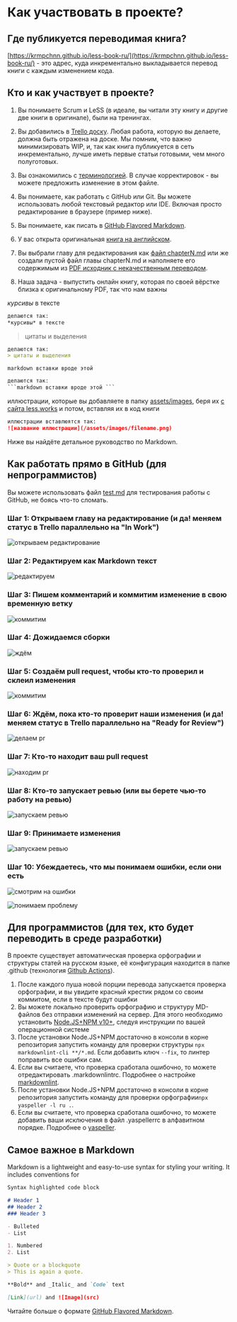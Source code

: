 # Как участвовать в проекте?

## Где публикуется переводимая книга?

[https://krmpchnn.github.io/less-book-ru/](https://krmpchnn.github.io/less-book-ru/) - это адрес, куда инкрементально выкладывается перевод книги с каждым изменением кода.

## Кто и как участвует в проекте?

1. Вы понимаете Scrum и LeSS (в идеале, вы читали эту книгу и другие две книги в оригинале), были на тренингах.

1. Вы добавились в [Trello доску](https://trello.com/invite/b/0E823LS1/b26d345a86962146498c91207612074c/less-book-ru). Любая работа, которую вы делаете, должна быть отражена на доске. Мы помним, что важно минимизировать WIP, и, так как книга публикуется в сеть инкрементально, лучше иметь первые статьи готовыми, чем много полуготовых.

1. Вы ознакомились с [терминологией](https://github.com/krmpchnn/less-book-ru/blob/gh-pages/.dictionary). В случае корректировок - вы можете предложить изменение в этом файле.

1. Вы понимаете, как работать с GitHub или Git. Вы можете использовать любой текстовый редактор или IDE. Включая просто редактирование в браузере (пример ниже).

1. Вы понимаете, как писать в [GitHub Flavored Markdown](https://guides.github.com/features/mastering-markdown/).

1. У вас открыта оригинальная [книга на английском](https://github.com/krmpchnn/less-book-ru/blob/gh-pages/assets/pdf/less-book-en.pdf).

1. Вы выбрали главу для редактирования как [файл chapterN.md](https://github.com/krmpchnn/less-book-ru) или же создали пустой файл главы chapterN.md и наполняете его содержимым из [PDF исходник с некачественным переводом](https://github.com/krmpchnn/less-book-ru/blob/gh-pages/assets/pdf/less-book-ru.pdf).

1. Наша задача - выпустить онлайн книгу, которая по своей вёрстке близка к оригинальному PDF, так что нам важны

*курсивы* в тексте

```markdown
делаются так:
*курсивы* в тексте
```

> цитаты и выделения

```markdown
делаются так:
> цитаты и выделения
```

```markdown вставки вроде этой ```

```markdown
делаются так:
```markdown вставки вроде этой ```
```

иллюстрации, которые вы добавляете в папку [assets/images](https://github.com/krmpchnn/less-book-ru/tree/gh-pages/assets/images), беря их [с сайта less.works](https://less.works/resources/graphics/book-images.html) и потом, вставляя их в код книги

```markdown
иллюстрации вставлюятся так:
![название иллюстрации](/assets/images/filename.png)
```

Ниже вы найдёте детальное руководство по Markdown.

## Как работать прямо в GitHub (для непрограммистов)

Вы можете использовать файл [test.md](https://github.com/krmpchnn/less-book-ru/blob/gh-pages/test.md) для тестирования работы с GitHub, не боясь что-то сломать.

### Шаг 1: Открываем главу на редактирование (и да! меняем статус в Trello параллельно на "In Work")

![открываем редактирование](/assets/images/howto-edit.png)

### Шаг 2: Редактируем как Markdown текст

![редактируем](/assets/images/howto-markdown.png)

### Шаг 3: Пишем комментарий и коммитим изменение в свою временную ветку

![коммитим](/assets/images/howto-commit.png)

### Шаг 4: Дожидаемся сборки

![ждём](/assets/images/howto-wait-build.png)

### Шаг 5: Создаём pull request, чтобы кто-то проверил и склеил изменения

![коммитим](/assets/images/howto-pr.png)

### Шаг 6: Ждём, пока кто-то проверит наши изменения (и да! меняем статус в Trello параллельно на "Ready for Review")

![делаем pr](/assets/images/howto-wait-build.png)

### Шаг 7: Кто-то находит ваш pull request

![находим pr](/assets/images/howto-see-pr.png)

### Шаг 8: Кто-то запускает ревью (или вы берете чью-то работу на ревью)

![запускаем ревью](/assets/images/howto-pr-review.png)

### Шаг 9: Принимаете изменения

![запускаем ревью](/assets/images/howto-pr-approve.png)

### Шаг 10: Убеждаетесь, что мы понимаем ошибки, если они есть

![смотрим на ошибки](/assets/images/howto-checks.png)

![понимаем проблему](/assets/images/howto-read-checks.png)

## Для программистов (для тех, кто будет переводить в среде разработки)

В проекте существует автоматическая проверка орфографии и структуры статей на русском языке, её конфигурация находится в папке .github (технология [Github Actions](https://github.com/krmpchnn/less-book-ru/actions)).

1. После каждого пуша новой порции перевода запускается проверка орфографии, и вы увидите красный крестик рядом со своим коммитом, если в тексте будут ошибки
1. Вы можете локально проверить орфографию и структуру MD-файлов без отправки изменений на сервер. Для этого необходимо установить [Node.JS+NPM v10+](https://nodejs.org/ru/download/), следуя инструкции по вашей операционной системе
1. После установки Node.JS+NPM достаточно в консоли в корне репозитория запустить команду для проверки структуры ```npx markdownlint-cli **/*.md```. Если добавить ключ ```--fix```, то линтер поправить все ошибки сам.
1. Если вы считаете, что проверка сработала ошибочно, то можете отредактировать .markdownlintrc. Подробнее о настройке [markdownlint](https://github.com/DavidAnson/markdownlint#optionsconfig).
1. После установки Node.JS+NPM достаточно в консоли в корне репозитория запустить команду для проверки орфографии```npx yaspeller -l ru .```.
1. Если вы считаете, что проверка сработала ошибочно, то можете добавить ваши исключения в файл .yaspellerrc в алфавитном порядке. Подробнее о [yaspeller](https://github.com/hcodes/yaspeller).

## Самое важное в Markdown

Markdown is a lightweight and easy-to-use syntax for styling your writing. It includes conventions for

```markdown
Syntax highlighted code block

# Header 1
## Header 2
### Header 3

- Bulleted
- List

1. Numbered
2. List

> Quote or a blockquote
> This is again a quote.

**Bold** and _Italic_ and `Code` text

[Link](url) and ![Image](src)
```

Читайте больше о формате [GitHub Flavored Markdown](https://guides.github.com/features/mastering-markdown/).
